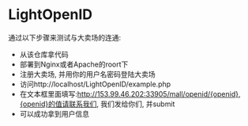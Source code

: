 # LightOpenID
通过以下步骤来测试与大卖场的连通:
* 从该仓库拿代码
* 部署到Nginx或者Apache的roort下<br>
* 注册大卖场, 并用你的用户名密码登陆大卖场<br>
* 访问http://localhost/LightOpenID/example.php<br>
* 在文本框里面填写:http://153.99.46.202:33905/mall/openid/{openid},{openid}的值请联系我们, 我们发给你们, 并submit<br>
* 可以成功拿到用户信息<br>
